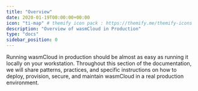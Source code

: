 ```yaml
---
title: "Overview"
date: 2020-01-19T00:00:00+00:00
icon: "ti-map" # themify icon pack : https://themify.me/themify-icons
description: "Overview of wasmCloud in Production"
type: "docs"
sidebar_position: 0
---
```


Running wasmCloud in production should be almost as easy as running it locally on your workstation. Throughout this section of the documentation, we will share patterns, practices, and specific instructions on how to deploy, provision, secure, and maintain wasmCloud in a real production environment.
